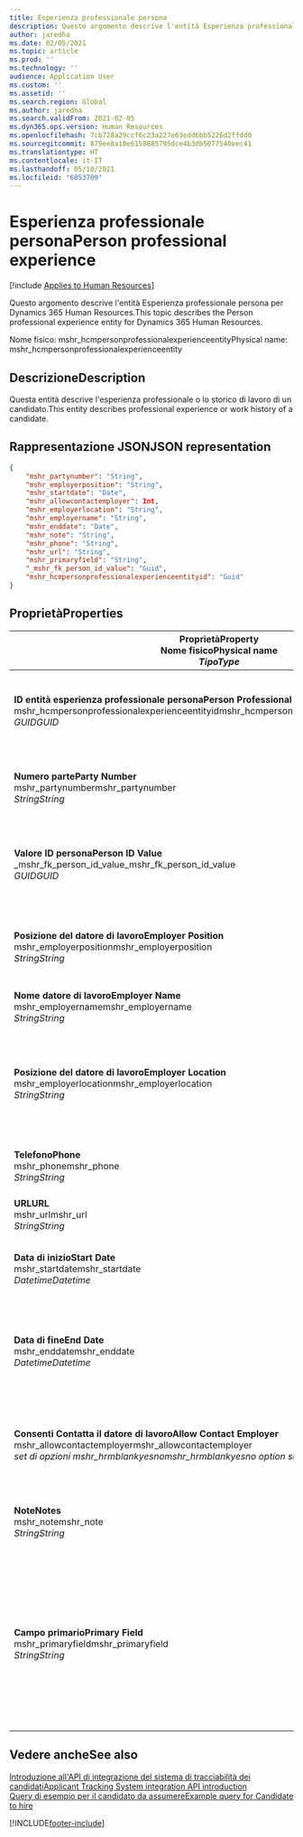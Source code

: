```yaml
---
title: Esperienza professionale persona
description: Questo argomento descrive l'entità Esperienza professionale persona per Dynamics 365 Human Resources.
author: jaredha
ms.date: 02/05/2021
ms.topic: article
ms.prod: ''
ms.technology: ''
audience: Application User
ms.custom: ''
ms.assetid: ''
ms.search.region: Global
ms.author: jaredha
ms.search.validFrom: 2021-02-05
ms.dyn365.ops.version: Human Resources
ms.openlocfilehash: 7cb728a29ccf6c23a227e63edd6bb5226d2ffdd0
ms.sourcegitcommit: 879ee8a10e6158885795dce4b3db5077540eec41
ms.translationtype: HT
ms.contentlocale: it-IT
ms.lasthandoff: 05/18/2021
ms.locfileid: "6053709"
---
```

# <a name="person-professional-experience"></a><span data-ttu-id="94f13-103">Esperienza professionale persona</span><span class="sxs-lookup"><span data-stu-id="94f13-103">Person professional experience</span></span>

[!include [Applies to Human Resources](../includes/applies-to-hr.md)]

<span data-ttu-id="94f13-104">Questo argomento descrive l'entità Esperienza professionale persona per Dynamics 365 Human Resources.</span><span class="sxs-lookup"><span data-stu-id="94f13-104">This topic describes the Person professional experience entity for Dynamics 365 Human Resources.</span></span>

<span data-ttu-id="94f13-105">Nome fisico: mshr_hcmpersonprofessionalexperienceentity</span><span class="sxs-lookup"><span data-stu-id="94f13-105">Physical name: mshr_hcmpersonprofessionalexperienceentity</span></span>

## <a name="description"></a><span data-ttu-id="94f13-106">Descrizione</span><span class="sxs-lookup"><span data-stu-id="94f13-106">Description</span></span>

<span data-ttu-id="94f13-107">Questa entità descrive l'esperienza professionale o lo storico di lavoro di un candidato.</span><span class="sxs-lookup"><span data-stu-id="94f13-107">This entity describes professional experience or work history of a candidate.</span></span>

## <a name="json-representation"></a><span data-ttu-id="94f13-108">Rappresentazione JSON</span><span class="sxs-lookup"><span data-stu-id="94f13-108">JSON representation</span></span>

```json
{
    "mshr_partynumber": "String",
    "mshr_employerposition": "String",
    "mshr_startdate": "Date",
    "mshr_allowcontactemployer": Int,
    "mshr_employerlocation": "String",
    "mshr_employername": "String",
    "mshr_enddate": "Date",
    "mshr_note": "String",
    "mshr_phone": "String",
    "mshr_url": "String",
    "mshr_primaryfield": "String",
    "_mshr_fk_person_id_value": "Guid",
    "mshr_hcmpersonprofessionalexperienceentityid": "Guid"
}
```

## <a name="properties"></a><span data-ttu-id="94f13-109">Proprietà</span><span class="sxs-lookup"><span data-stu-id="94f13-109">Properties</span></span>

| <span data-ttu-id="94f13-110">Proprietà</span><span class="sxs-lookup"><span data-stu-id="94f13-110">Property</span></span><br><span data-ttu-id="94f13-111">**Nome fisico**</span><span class="sxs-lookup"><span data-stu-id="94f13-111">**Physical name**</span></span><br><span data-ttu-id="94f13-112">**_Tipo_**</span><span class="sxs-lookup"><span data-stu-id="94f13-112">**_Type_**</span></span> | <span data-ttu-id="94f13-113">Utilizza</span><span class="sxs-lookup"><span data-stu-id="94f13-113">Use</span></span> | <span data-ttu-id="94f13-114">Descrizione</span><span class="sxs-lookup"><span data-stu-id="94f13-114">Description</span></span> |
| --- | --- | --- |
| <span data-ttu-id="94f13-115">**ID entità esperienza professionale persona**</span><span class="sxs-lookup"><span data-stu-id="94f13-115">**Person Professional Experience Entity ID**</span></span><br><span data-ttu-id="94f13-116">mshr_hcmpersonprofessionalexperienceentityid</span><span class="sxs-lookup"><span data-stu-id="94f13-116">mshr_hcmpersonprofessionalexperienceentityid</span></span><br><span data-ttu-id="94f13-117">*GUID*</span><span class="sxs-lookup"><span data-stu-id="94f13-117">*GUID*</span></span> | <span data-ttu-id="94f13-118">Sola lettura</span><span class="sxs-lookup"><span data-stu-id="94f13-118">Read-only</span></span><br><span data-ttu-id="94f13-119">Richiesto</span><span class="sxs-lookup"><span data-stu-id="94f13-119">Required</span></span> | <span data-ttu-id="94f13-120">Identificatore univoco generato dal sistema per il record dell'entità.</span><span class="sxs-lookup"><span data-stu-id="94f13-120">System-generated unique identifier for the entity record.</span></span> |
| <span data-ttu-id="94f13-121">**Numero parte**</span><span class="sxs-lookup"><span data-stu-id="94f13-121">**Party Number**</span></span><br><span data-ttu-id="94f13-122">mshr_partynumber</span><span class="sxs-lookup"><span data-stu-id="94f13-122">mshr_partynumber</span></span><br><span data-ttu-id="94f13-123">*String*</span><span class="sxs-lookup"><span data-stu-id="94f13-123">*String*</span></span> | <span data-ttu-id="94f13-124">Lettura/scrittura</span><span class="sxs-lookup"><span data-stu-id="94f13-124">Read/write</span></span><br><span data-ttu-id="94f13-125">Richiesto</span><span class="sxs-lookup"><span data-stu-id="94f13-125">Required</span></span> | <span data-ttu-id="94f13-126">Identificatore univoco del record della persona per il candidato.</span><span class="sxs-lookup"><span data-stu-id="94f13-126">Unique identifier of the person record for the candidate.</span></span> |
| <span data-ttu-id="94f13-127">**Valore ID persona**</span><span class="sxs-lookup"><span data-stu-id="94f13-127">**Person ID Value**</span></span><br><span data-ttu-id="94f13-128">_mshr_fk_person_id_value</span><span class="sxs-lookup"><span data-stu-id="94f13-128">_mshr_fk_person_id_value</span></span><br><span data-ttu-id="94f13-129">*GUID*</span><span class="sxs-lookup"><span data-stu-id="94f13-129">*GUID*</span></span> | <span data-ttu-id="94f13-130">Sola lettura</span><span class="sxs-lookup"><span data-stu-id="94f13-130">Read-only</span></span><br><span data-ttu-id="94f13-131">Richiesto</span><span class="sxs-lookup"><span data-stu-id="94f13-131">Required</span></span><br><span data-ttu-id="94f13-132">Chiave esterna: mshr_dirpersonentityid di mshr_dirpersonentity</span><span class="sxs-lookup"><span data-stu-id="94f13-132">Foreign key: mshr_dirpersonentityid of mshr_dirpersonentity</span></span> | <span data-ttu-id="94f13-133">Identificatore univoco generato dal sistema per il record dell'entità della persona.</span><span class="sxs-lookup"><span data-stu-id="94f13-133">System-generated unique identifier of the person entity record.</span></span> |
| <span data-ttu-id="94f13-134">**Posizione del datore di lavoro**</span><span class="sxs-lookup"><span data-stu-id="94f13-134">**Employer Position**</span></span><br><span data-ttu-id="94f13-135">mshr_employerposition</span><span class="sxs-lookup"><span data-stu-id="94f13-135">mshr_employerposition</span></span><br><span data-ttu-id="94f13-136">*String*</span><span class="sxs-lookup"><span data-stu-id="94f13-136">*String*</span></span> | <span data-ttu-id="94f13-137">Lettura/scrittura</span><span class="sxs-lookup"><span data-stu-id="94f13-137">Read/write</span></span><br><span data-ttu-id="94f13-138">Richiesto</span><span class="sxs-lookup"><span data-stu-id="94f13-138">Required</span></span> | <span data-ttu-id="94f13-139">Il titolo della posizione ricoperta dal candidato durante l'assunzione.</span><span class="sxs-lookup"><span data-stu-id="94f13-139">The position title held by the candidate while under employment.</span></span> |
| <span data-ttu-id="94f13-140">**Nome datore di lavoro**</span><span class="sxs-lookup"><span data-stu-id="94f13-140">**Employer Name**</span></span><br><span data-ttu-id="94f13-141">mshr_employername</span><span class="sxs-lookup"><span data-stu-id="94f13-141">mshr_employername</span></span><br><span data-ttu-id="94f13-142">*String*</span><span class="sxs-lookup"><span data-stu-id="94f13-142">*String*</span></span> | <span data-ttu-id="94f13-143">Lettura/scrittura</span><span class="sxs-lookup"><span data-stu-id="94f13-143">Read/write</span></span><br><span data-ttu-id="94f13-144">Richiesto</span><span class="sxs-lookup"><span data-stu-id="94f13-144">Required</span></span> | <span data-ttu-id="94f13-145">Il nome del datore di lavoro.</span><span class="sxs-lookup"><span data-stu-id="94f13-145">The name of the employer.</span></span> |
| <span data-ttu-id="94f13-146">**Posizione del datore di lavoro**</span><span class="sxs-lookup"><span data-stu-id="94f13-146">**Employer Location**</span></span><br><span data-ttu-id="94f13-147">mshr_employerlocation</span><span class="sxs-lookup"><span data-stu-id="94f13-147">mshr_employerlocation</span></span><br><span data-ttu-id="94f13-148">*String*</span><span class="sxs-lookup"><span data-stu-id="94f13-148">*String*</span></span> | <span data-ttu-id="94f13-149">Lettura/scrittura</span><span class="sxs-lookup"><span data-stu-id="94f13-149">Read/write</span></span><br><span data-ttu-id="94f13-150">Facoltativo</span><span class="sxs-lookup"><span data-stu-id="94f13-150">Optional</span></span> | <span data-ttu-id="94f13-151">L'ubicazione del datore di lavoro.</span><span class="sxs-lookup"><span data-stu-id="94f13-151">The employer’s location.</span></span> <span data-ttu-id="94f13-152">Lunghezza massima: 60.</span><span class="sxs-lookup"><span data-stu-id="94f13-152">Max length: 60.</span></span> <span data-ttu-id="94f13-153">Nessun formato specifico definito o richiesto.</span><span class="sxs-lookup"><span data-stu-id="94f13-153">No specific format defined or required.</span></span> |
| <span data-ttu-id="94f13-154">**Telefono**</span><span class="sxs-lookup"><span data-stu-id="94f13-154">**Phone**</span></span><br><span data-ttu-id="94f13-155">mshr_phone</span><span class="sxs-lookup"><span data-stu-id="94f13-155">mshr_phone</span></span><br><span data-ttu-id="94f13-156">*String*</span><span class="sxs-lookup"><span data-stu-id="94f13-156">*String*</span></span> | <span data-ttu-id="94f13-157">Lettura/scrittura</span><span class="sxs-lookup"><span data-stu-id="94f13-157">Read/write</span></span><br><span data-ttu-id="94f13-158">Facoltativo</span><span class="sxs-lookup"><span data-stu-id="94f13-158">Optional</span></span> | <span data-ttu-id="94f13-159">Il numero di telefono del datore di lavoro.</span><span class="sxs-lookup"><span data-stu-id="94f13-159">The employer’s phone number.</span></span> |
| <span data-ttu-id="94f13-160">**URL**</span><span class="sxs-lookup"><span data-stu-id="94f13-160">**URL**</span></span><br><span data-ttu-id="94f13-161">mshr_url</span><span class="sxs-lookup"><span data-stu-id="94f13-161">mshr_url</span></span><br><span data-ttu-id="94f13-162">*String*</span><span class="sxs-lookup"><span data-stu-id="94f13-162">*String*</span></span> | <span data-ttu-id="94f13-163">Lettura/scrittura</span><span class="sxs-lookup"><span data-stu-id="94f13-163">Read/write</span></span><br><span data-ttu-id="94f13-164">Facoltativo</span><span class="sxs-lookup"><span data-stu-id="94f13-164">Optional</span></span> | <span data-ttu-id="94f13-165">L'URL del sito Web del datore di lavoro.</span><span class="sxs-lookup"><span data-stu-id="94f13-165">The URL of the employer’s website.</span></span> |
| <span data-ttu-id="94f13-166">**Data di inizio**</span><span class="sxs-lookup"><span data-stu-id="94f13-166">**Start Date**</span></span><br><span data-ttu-id="94f13-167">mshr_startdate</span><span class="sxs-lookup"><span data-stu-id="94f13-167">mshr_startdate</span></span><br><span data-ttu-id="94f13-168">*Datetime*</span><span class="sxs-lookup"><span data-stu-id="94f13-168">*Datetime*</span></span> | <span data-ttu-id="94f13-169">Lettura/scrittura</span><span class="sxs-lookup"><span data-stu-id="94f13-169">Read/write</span></span><br><span data-ttu-id="94f13-170">Richiesto</span><span class="sxs-lookup"><span data-stu-id="94f13-170">Required</span></span> | <span data-ttu-id="94f13-171">La data di inizio dell'impiego del candidato.</span><span class="sxs-lookup"><span data-stu-id="94f13-171">The start date of the candidate’s employment.</span></span> |
| <span data-ttu-id="94f13-172">**Data di fine**</span><span class="sxs-lookup"><span data-stu-id="94f13-172">**End Date**</span></span><br><span data-ttu-id="94f13-173">mshr_enddate</span><span class="sxs-lookup"><span data-stu-id="94f13-173">mshr_enddate</span></span><br><span data-ttu-id="94f13-174">*Datetime*</span><span class="sxs-lookup"><span data-stu-id="94f13-174">*Datetime*</span></span> | <span data-ttu-id="94f13-175">Lettura/scrittura</span><span class="sxs-lookup"><span data-stu-id="94f13-175">Read/write</span></span><br><span data-ttu-id="94f13-176">Facoltativo</span><span class="sxs-lookup"><span data-stu-id="94f13-176">Optional</span></span> | <span data-ttu-id="94f13-177">La data di fine del rapporto di lavoro del candidato o null se il candidato è ancora impiegato qui.</span><span class="sxs-lookup"><span data-stu-id="94f13-177">The end date of the candidate’s employment, or null if the candidate is still employed here.</span></span> |
| <span data-ttu-id="94f13-178">**Consenti Contatta il datore di lavoro**</span><span class="sxs-lookup"><span data-stu-id="94f13-178">**Allow Contact Employer**</span></span><br><span data-ttu-id="94f13-179">mshr_allowcontactemployer</span><span class="sxs-lookup"><span data-stu-id="94f13-179">mshr_allowcontactemployer</span></span><br><span data-ttu-id="94f13-180">*set di opzioni mshr_hrmblankyesno*</span><span class="sxs-lookup"><span data-stu-id="94f13-180">*mshr_hrmblankyesno option set*</span></span> | <span data-ttu-id="94f13-181">Lettura/scrittura</span><span class="sxs-lookup"><span data-stu-id="94f13-181">Read/write</span></span><br><span data-ttu-id="94f13-182">Facoltativo</span><span class="sxs-lookup"><span data-stu-id="94f13-182">Optional</span></span> | <span data-ttu-id="94f13-183">Indica se il candidato consente di contattare il precedente datore di lavoro.</span><span class="sxs-lookup"><span data-stu-id="94f13-183">Signifies whether the candidate allows contacting the previous employer.</span></span> |
| <span data-ttu-id="94f13-184">**Note**</span><span class="sxs-lookup"><span data-stu-id="94f13-184">**Notes**</span></span><br><span data-ttu-id="94f13-185">mshr_note</span><span class="sxs-lookup"><span data-stu-id="94f13-185">mshr_note</span></span><br><span data-ttu-id="94f13-186">*String*</span><span class="sxs-lookup"><span data-stu-id="94f13-186">*String*</span></span> | <span data-ttu-id="94f13-187">Lettura/scrittura</span><span class="sxs-lookup"><span data-stu-id="94f13-187">Read/write</span></span><br><span data-ttu-id="94f13-188">Facoltativo</span><span class="sxs-lookup"><span data-stu-id="94f13-188">Optional</span></span> | <span data-ttu-id="94f13-189">Note per l'utilizzo da parte del reclutatore o del responsabile delle assunzioni.</span><span class="sxs-lookup"><span data-stu-id="94f13-189">Notes for use by the recruiter or hiring manager.</span></span> |
| <span data-ttu-id="94f13-190">**Campo primario**</span><span class="sxs-lookup"><span data-stu-id="94f13-190">**Primary Field**</span></span><br><span data-ttu-id="94f13-191">mshr_primaryfield</span><span class="sxs-lookup"><span data-stu-id="94f13-191">mshr_primaryfield</span></span><br><span data-ttu-id="94f13-192">*String*</span><span class="sxs-lookup"><span data-stu-id="94f13-192">*String*</span></span> | <span data-ttu-id="94f13-193">Sola lettura</span><span class="sxs-lookup"><span data-stu-id="94f13-193">Read-only</span></span><br><span data-ttu-id="94f13-194">Richiesto</span><span class="sxs-lookup"><span data-stu-id="94f13-194">Required</span></span> | <span data-ttu-id="94f13-195">Campo utilizzato come un identificatore principale del record dell'entità.</span><span class="sxs-lookup"><span data-stu-id="94f13-195">Field used as a primary identifier of the entity record.</span></span> <span data-ttu-id="94f13-196">Combinazione di numero del partito, data di inizio, posizione del datore di lavoro e nome del datore di lavoro.</span><span class="sxs-lookup"><span data-stu-id="94f13-196">Combination of party number, start date, employer position, and employer name.</span></span> |

## <a name="see-also"></a><span data-ttu-id="94f13-197">Vedere anche</span><span class="sxs-lookup"><span data-stu-id="94f13-197">See also</span></span>

[<span data-ttu-id="94f13-198">Introduzione all'API di integrazione del sistema di tracciabilità dei candidati</span><span class="sxs-lookup"><span data-stu-id="94f13-198">Applicant Tracking System integration API introduction</span></span>](hr-admin-integration-ats-api-introduction.md)<br>
[<span data-ttu-id="94f13-199">Query di esempio per il candidato da assumere</span><span class="sxs-lookup"><span data-stu-id="94f13-199">Example query for Candidate to hire</span></span>](hr-admin-integration-ats-api-candidate-to-hire-example-query.md)



[!INCLUDE[footer-include](../includes/footer-banner.md)]